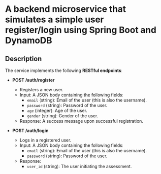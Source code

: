 # A backend microservice that simulates a simple user register/login using Spring Boot and DynamoDB

## Description

The service implements the following **RESTful endpoints**:

- **POST /auth/register**
    - Registers a new user.
    - Input: A JSON body containing the following fields:
        - `email` (string): Email of the user (this is also the username).
        - `password` (string): Password of the user.
        - `age` (integer): Age of the user.
        - `gender` (string): Gender of the user.
    - Response: A success message upon successful registration.

- **POST /auth/login**
    - Logs in a registered user.
    - Input: A JSON body containing the following fields:
        - `email` (string): Email of the user (this is also the username).
        - `password` (string): Password of the user.
    - Response:
        - `user_id` (string): The user initiating the assessment.
